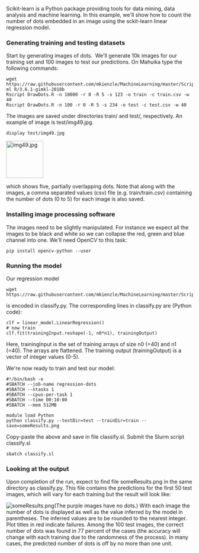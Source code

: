 Scikit-learn is a Python package providing tools for data mining, data
analysis and machine learning. In this example, we'll show how to count
the number of dots embedded in an image using the sckit-learn linear
regression model.

### Generating training and testing datasets

Start by generating images of dots.  We'll generate 10k images for our
training set and 100 images to test our predictions. On Mahuika type the
following commands:

    wget https://raw.githubusercontent.com/mkienzle/MachineLearning/master/Scripts/ProduceSyntheticData/DrawDots.R
    ml R/3.6.1-gimkl-2018b
    Rscript DrawDots.R -n 10000 -r 0 -R 5 -s 123 -o train -c train.csv -w 40
    Rscript DrawDots.R -n 100 -r 0 -R 5 -s 234 -o test -c test.csv -w 40

<span class="s1">The images are saved under directories train/ and
test/, respectively. An example of image is test/img49.jpg.</span>

    display test/img49.jpg

<span
class="s1"><img src="mkdocs/includes/images/img49.jpg" alt="img49.jpg" width="100" height="100" /></span>

<span class="s1">which shows five, partially overlapping dots. Note that
along with the images, a comma separated values (csv) file (e.g.
train/train.csv) containing the number of dots (0 to 5) for each image
is also saved.</span>

### Installing image processing software

The images need to be slightly manipulated. For instance we expect all
the images to be black and white so we can collapse the red, green and
blue channel into one. We'll need OpenCV to this task:

    pip install opencv-python --user

### Running the model

Our regression model

    wget https://raw.githubusercontent.com/mkienzle/MachineLearning/master/Scripts/Regression/classify.py

is encoded in classify.py. The corresponding lines in classify.py are
(Python code):

    clf = linear_model.LinearRegression()
    # now train
    clf.fit(trainingInput.reshape(-1, n0*n1), trainingOutput)

Here, trainingInput is the set of training arrays of size n0 (=40) and
n1 (=40). The arrays are flattened. The training output (trainingOutput)
is a vector of integer values (0-5).

We're now ready to train and test our model:

    #!/bin/bash -e
    #SBATCH --job-name regression-dots
    #SBATCH --ntasks 1
    #SBATCH --cpus-per-task 1
    #SBATCH --time 00:10:00
    #SBATCH --mem 512MB

    module load Python
    python classify.py --testDir=test --trainDir=train --save=someResults.png

Copy-paste the above and save in file classify.sl. Submit the Slurm
script classify.sl

    sbatch classify.sl

### Looking at the output

Upon completion of the run, expect to find file someResults.png in the
same directory as classify.py. This file contains the predictions for
the first 50 test images, which will vary for each training but the
result will look like: 

![someResults.png](mkdocs/includes/images/someResults.png)<span
class="s1">(The purple images have no dots.) With each image the number
of dots is displayed as well as the value inferred by the model in
parentheses. The inferred values are to be rounded to the nearest
integer. Plot titles in red indicate failures. Among the 100 test
images, the correct number of dots was found in 77 percent of the cases
(the accuracy will change with each training due to the randomness of
the process). In many cases, the predicted number of dots is off by no
more than one unit. </span>

 
